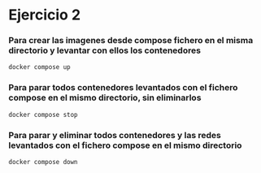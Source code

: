 # Ejercicio 2

### Para crear las imagenes desde compose fichero en el misma directorio y levantar con ellos los contenedores

```
docker compose up
```

### Para parar todos contenedores levantados con el fichero compose en el mismo directorio, sin eliminarlos

```
docker compose stop
```

### Para parar y eliminar todos contenedores y las redes levantados con el fichero compose en el mismo directorio

```
docker compose down
```
